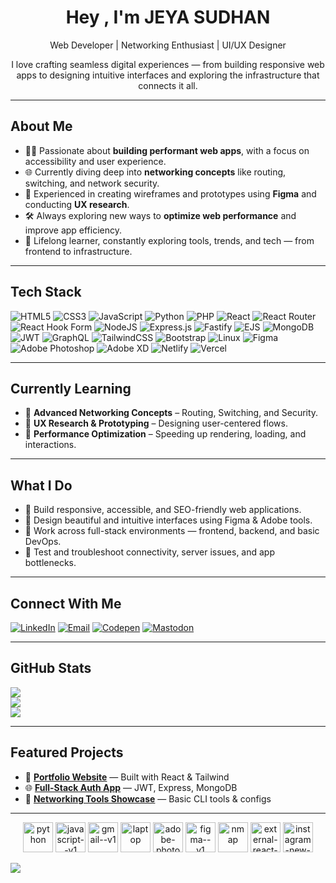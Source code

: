 <h1 align="center">Hey , I'm JEYA SUDHAN </h1>

<p align="center">
   Web Developer |  Networking Enthusiast |  UI/UX Designer
</p>

<p align="center">
  I love crafting seamless digital experiences — from building responsive web apps to designing intuitive interfaces and exploring the infrastructure that connects it all.
</p>

---

##  About Me

- 🧑‍💻 Passionate about **building performant web apps**, with a focus on accessibility and user experience.
- 🌐 Currently diving deep into **networking concepts** like routing, switching, and network security.
- 🎨 Experienced in creating wireframes and prototypes using **Figma** and conducting **UX research**.
- 🛠️ Always exploring new ways to **optimize web performance** and improve app efficiency.
- 🧠 Lifelong learner, constantly exploring tools, trends, and tech — from frontend to infrastructure.

---
## Tech Stack

![HTML5](https://img.shields.io/badge/html5-%23E34F26.svg?style=for-the-badge&logo=html5&logoColor=white)
![CSS3](https://img.shields.io/badge/css3-%231572B6.svg?style=for-the-badge&logo=css3&logoColor=white)
![JavaScript](https://img.shields.io/badge/javascript-%23323330.svg?style=for-the-badge&logo=javascript&logoColor=%23F7DF1E)
![Python](https://img.shields.io/badge/python-3670A0?style=for-the-badge&logo=python&logoColor=ffdd54)
![PHP](https://img.shields.io/badge/php-%23777BB4.svg?style=for-the-badge&logo=php&logoColor=white)
![React](https://img.shields.io/badge/react-%2320232a.svg?style=for-the-badge&logo=react&logoColor=%2361DAFB)
![React Router](https://img.shields.io/badge/React_Router-CA4245?style=for-the-badge&logo=react-router&logoColor=white)
![React Hook Form](https://img.shields.io/badge/React%20Hook%20Form-%23EC5990.svg?style=for-the-badge&logo=reacthookform&logoColor=white)
![NodeJS](https://img.shields.io/badge/node.js-6DA55F?style=for-the-badge&logo=node.js&logoColor=white)
![Express.js](https://img.shields.io/badge/express.js-%23404d59.svg?style=for-the-badge&logo=express&logoColor=%2361DAFB)
![Fastify](https://img.shields.io/badge/fastify-%23000000.svg?style=for-the-badge&logo=fastify&logoColor=white)
![EJS](https://img.shields.io/badge/ejs-%23B4CA65.svg?style=for-the-badge&logo=ejs&logoColor=black)
![MongoDB](https://img.shields.io/badge/MongoDB-%234ea94b.svg?style=for-the-badge&logo=mongodb&logoColor=white)
![JWT](https://img.shields.io/badge/JWT-black?style=for-the-badge&logo=JSON%20web%20tokens)
![GraphQL](https://img.shields.io/badge/-GraphQL-E10098?style=for-the-badge&logo=graphql&logoColor=white)
![TailwindCSS](https://img.shields.io/badge/tailwindcss-%2338B2AC.svg?style=for-the-badge&logo=tailwind-css&logoColor=white)
![Bootstrap](https://img.shields.io/badge/bootstrap-%238511FA.svg?style=for-the-badge&logo=bootstrap&logoColor=white)
![Linux](https://img.shields.io/badge/Linux-FCC624?style=for-the-badge&logo=linux&logoColor=black)
![Figma](https://img.shields.io/badge/figma-%23F24E1E.svg?style=for-the-badge&logo=figma&logoColor=white)
![Adobe Photoshop](https://img.shields.io/badge/adobe%20photoshop-%2331A8FF.svg?style=for-the-badge&logo=adobe%20photoshop&logoColor=white)
![Adobe XD](https://img.shields.io/badge/Adobe%20XD-470137?style=for-the-badge&logo=Adobe%20XD&logoColor=#FF61F6)
![Netlify](https://img.shields.io/badge/netlify-%23000000.svg?style=for-the-badge&logo=netlify&logoColor=#00C7B7)
![Vercel](https://img.shields.io/badge/vercel-%23000000.svg?style=for-the-badge&logo=vercel&logoColor=white)

---

## Currently Learning

- 🧩 **Advanced Networking Concepts** – Routing, Switching, and Security.
- 🎯 **UX Research & Prototyping** – Designing user-centered flows.
- 🚀 **Performance Optimization** – Speeding up rendering, loading, and interactions.

---

##  What I Do

- 🔨 Build responsive, accessible, and SEO-friendly web applications.
- 🎨 Design beautiful and intuitive interfaces using Figma & Adobe tools.
- 🧵 Work across full-stack environments — frontend, backend, and basic DevOps.
- 🧪 Test and troubleshoot connectivity, server issues, and app bottlenecks.

---

##  Connect With Me

[![LinkedIn](https://img.shields.io/badge/LinkedIn-%230077B5.svg?style=for-the-badge&logo=linkedin&logoColor=white)](https://www.linkedin.com/in/jeya-sudhan-r-808a442ba/)
[![Email](https://img.shields.io/badge/Gmail-D14836?style=for-the-badge&logo=gmail&logoColor=white)](mailto:jeyasuthan265com@gmail.com)
[![Codepen](https://img.shields.io/badge/Codepen-000000?style=for-the-badge&logo=codepen&logoColor=white)](https://codepen.io/)
[![Mastodon](https://img.shields.io/badge/Mastodon-3088D4?style=for-the-badge&logo=mastodon&logoColor=white)](https://mastodon.social/@JeyasuthanR)

---

##  GitHub Stats

[![](https://github-readme-stats.vercel.app/api?username=jeyasudhan2&theme=shadow_green&hide_border=false&include_all_commits=true&count_private=true)<br/>
![](https://nirzak-streak-stats.vercel.app/?user=jeyasudhan2&theme=shadow_green&hide_border=false)<br/>
![](https://github-readme-stats.vercel.app/api/top-langs/?username=jeyasudhan2&theme=shadow_green&hide_border=false&layout=compact)](http://github-profile-summary-cards.vercel.app/api/cards/profile-details?username=jeyasudhan2&theme=github_dark)

---

##  Featured Projects

<!-- You can add links to your GitHub repos here -->
- 🔗 [**Portfolio Website**](https://github.com/jeyasudhan2/your-portfolio-repo) — Built with React & Tailwind
- 🌐 [**Full-Stack Auth App**](https://github.com/jeyasudhan2/fullstack-auth-app) — JWT, Express, MongoDB
- 🧠 [**Networking Tools Showcase**](https://github.com/jeyasudhan2/networking-tools) — Basic CLI tools & configs

---

<p align="center">
  <img width="48" height="48" src="https://img.icons8.com/fluency/48/python.png" alt="python"/>
  <img width="48" height="48" src="https://img.icons8.com/color/48/javascript--v1.png" alt="javascript--v1"/>
<img width="48" height="48" src="https://img.icons8.com/color/48/gmail--v1.png" alt="gmail--v1"/>
<img width="48" height="48" src="https://img.icons8.com/3d-fluency/94/laptop.png" alt="laptop"/>
<img width="48" height="48" src="https://img.icons8.com/3d-fluency/94/adobe-photoshop.png" alt="adobe-photoshop"/>
<img width="48" height="48" src="https://img.icons8.com/color/48/figma--v1.png" alt="figma--v1"/>
<img width="48" height="48" src="https://img.icons8.com/color/48/nmap.png" alt="nmap"/>
<img width="48" height="48" src="https://img.icons8.com/external-tal-revivo-color-tal-revivo/24/external-react-a-javascript-library-for-building-user-interfaces-logo-color-tal-revivo.png" alt="external-react-a-javascript-library-for-building-user-interfaces-logo-color-tal-revivo"/>
<img width="48" height="48" src="https://img.icons8.com/color/48/instagram-new--v1.png" alt="instagram-new--v1"/>

</p>

[![](https://visitcount.itsvg.in/api?id=jeyasudhan2&icon=4&color=5)](https://visitcount.itsvg.in)


<!-- Proudly created with GPRM (https://gprm.itsvg.in) -->
